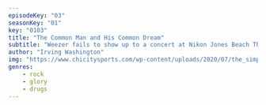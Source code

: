 ```yaml
---
episodeKey: "03"
seasonKey: "01"
key: "0103"
title: "The Common Man and His Common Dream"
subtitle: "Weezer fails to show up to a concert at Nikon Jones Beach Theatre due to hedonism. A new hero sees an opportunity."
author: "Irving Washington"
img: "https://www.chicitysports.com/wp-content/uploads/2020/07/the_simpsons_couch_a_l.0.jpg"
genres:
    - rock
    - glory
    - drugs
---
```


#### 
